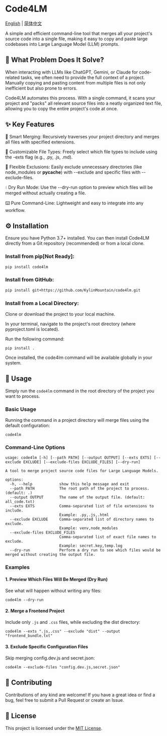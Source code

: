 # Code4LM
[English](./README.md) | [简体中文](./README_zh.md)

A simple and efficient command-line tool that merges all your project's source code into a single file, making it easy to copy and paste large codebases into Large Language Model (LLM) prompts.

## 🤔 What Problem Does It Solve?
When interacting with LLMs like ChatGPT, Gemini, or Claude for code-related tasks, we often need to provide the full context of a project. Manually copying and pasting content from multiple files is not only inefficient but also prone to errors.

Code4LM automates this process. With a single command, it scans your project and "packs" all relevant source files into a neatly organized text file, allowing you to copy the entire project's code at once.

## ✨ Key Features
📂 Smart Merging: Recursively traverses your project directory and merges all files with specified extensions.

🎯 Customizable File Types: Freely select which file types to include using the -exts flag (e.g., .py, .js, .md).

🙈 Flexible Exclusions: Easily exclude unnecessary directories (like node_modules or __pycache__) with --exclude and specific files with --exclude-files.

💧 Dry Run Mode: Use the --dry-run option to preview which files will be merged without actually creating a file.

⌨️ Pure Command-Line: Lightweight and easy to integrate into any workflow.

## ⚙️ Installation
Ensure you have Python 3.7+ installed. You can then install Code4LM directly from a Git repository (recommended) or from a local clone.

### Install from pip[Not Ready]:
```bash
pip install code4lm
```

### Install from GitHub:
```bash
pip install git+https://github.com/KylinMountain/code4lm.git
```

### Install from a Local Directory:

Clone or download the project to your local machine.

In your terminal, navigate to the project's root directory (where pyproject.toml is located).

Run the following command:
```
pip install .
```
Once installed, the code4lm command will be available globally in your system.

## 🚀 Usage
Simply run the `code4lm` command in the root directory of the project you want to process.

### Basic Usage
Running the command in a project directory will merge files using the default configuration:

```
code4lm
```

### Command-Line Options
```
usage: code4lm [-h] [--path PATH] [--output OUTPUT] [--exts EXTS] [--exclude EXCLUDE] [--exclude-files EXCLUDE_FILES] [--dry-run]

A tool to merge project source code files for Large Language Models.

options:
  -h, --help            show this help message and exit
  --path PATH           The root path of the project to process. (default: .)
  --output OUTPUT       The name of the output file. (default: all_code.txt)
  --exts EXTS           Comma-separated list of file extensions to include.
                        Example: .py,.js,.html
  --exclude EXCLUDE     Comma-separated list of directory names to exclude.
                        Example: venv,node_modules
  --exclude-files EXCLUDE_FILES
                        Comma-separated list of exact file names to exclude.
                        Example: secret.key,temp.log
  --dry-run             Perform a dry run to see which files would be merged without creating the output file.
```
### Examples
#### 1. Preview Which Files Will Be Merged (Dry Run)

See what will happen without writing any files:
```
code4lm --dry-run
```
#### 2. Merge a Frontend Project

Include only `.js` and `.css` files, while excluding the dist directory:
```
code4lm --exts ".js,.css" --exclude "dist" --output "frontend_bundle.txt"
```

#### 3. Exclude Specific Configuration Files

Skip merging config.dev.js and secret.json:
```
code4lm --exclude-files "config.dev.js,secret.json"
```

## 🤝 Contributing
Contributions of any kind are welcome! If you have a great idea or find a bug, feel free to submit a Pull Request or create an Issue.

## 📜 License
This project is licensed under the [MIT License](https://opensource.org/licenses/MIT).